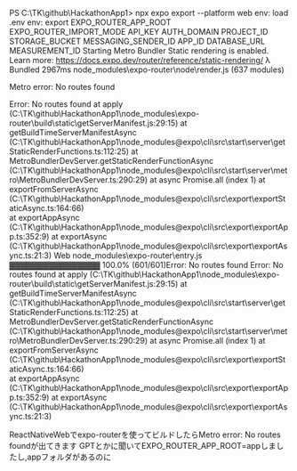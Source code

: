 
PS C:\TK\github\HackathonApp1> npx expo export --platform web
env: load .env
env: export EXPO_ROUTER_APP_ROOT EXPO_ROUTER_IMPORT_MODE API_KEY AUTH_DOMAIN PROJECT_ID STORAGE_BUCKET MESSAGING_SENDER_ID APP_ID DATABASE_URL MEASUREMENT_ID
Starting Metro Bundler
Static rendering is enabled. Learn more: https://docs.expo.dev/router/reference/static-rendering/
λ Bundled 2967ms node_modules\expo-router\node\render.js (637 modules)


Metro error: No routes found

  Error: No routes found
    at apply (C:\TK\github\HackathonApp1\node_modules\expo-router\build\static\getServerManifest.js:29:15)
    at getBuildTimeServerManifestAsync (C:\TK\github\HackathonApp1\node_modules\@expo\cli\src\start\server\getStaticRenderFunctions.ts:112:25)
    at MetroBundlerDevServer.getStaticRenderFunctionAsync (C:\TK\github\HackathonApp1\node_modules\@expo\cli\src\start\server\metro\MetroBundlerDevServer.ts:290:29)
    at async Promise.all (index 1)
    at exportFromServerAsync (C:\TK\github\HackathonApp1\node_modules\@expo\cli\src\export\exportStaticAsync.ts:164:66)     
    at exportAppAsync (C:\TK\github\HackathonApp1\node_modules\@expo\cli\src\export\exportApp.ts:352:9)
    at exportAsync (C:\TK\github\HackathonApp1\node_modules\@expo\cli\src\export\exportAsync.ts:21:3)
Web node_modules\expo-router\entry.js ▓▓▓▓▓▓▓▓▓▓▓▓▓▓▓▓ 100.0% (601/601)Error: No routes found
Error: No routes found
    at apply (C:\TK\github\HackathonApp1\node_modules\expo-router\build\static\getServerManifest.js:29:15)
    at getBuildTimeServerManifestAsync (C:\TK\github\HackathonApp1\node_modules\@expo\cli\src\start\server\getStaticRenderFunctions.ts:112:25)
    at MetroBundlerDevServer.getStaticRenderFunctionAsync (C:\TK\github\HackathonApp1\node_modules\@expo\cli\src\start\server\metro\MetroBundlerDevServer.ts:290:29)
    at async Promise.all (index 1)
    at exportFromServerAsync (C:\TK\github\HackathonApp1\node_modules\@expo\cli\src\export\exportStaticAsync.ts:164:66)     
    at exportAppAsync (C:\TK\github\HackathonApp1\node_modules\@expo\cli\src\export\exportApp.ts:352:9)
    at exportAsync (C:\TK\github\HackathonApp1\node_modules\@expo\cli\src\export\exportAsync.ts:21:3)





ReactNativeWebでexpo-routerを使ってビルドしたらMetro error: No routes foundが出てきます
GPTとかに聞いてEXPO_ROUTER_APP_ROOT=appしましたし,appフォルダがあるのに